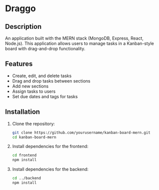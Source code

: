 # Draggo
## Description
An application built with the MERN stack (MongoDB, Express, React, Node.js). This application allows users to manage tasks in a Kanban-style board with drag-and-drop functionality.

## Features
- Create, edit, and delete tasks
- Drag and drop tasks between sections
- Add new sections
- Assign tasks to users
- Set due dates and tags for tasks

## Installation
1. Clone the repository:
    ```sh
    git clone https://github.com/yourusername/kanban-board-mern.git
    cd kanban-board-mern
    ```

2. Install dependencies for the frontend:
    ```sh
    cd frontend
    npm install
    ```

3. Install dependencies for the backend:
    ```sh
    cd ../backend
    npm install
    ```

